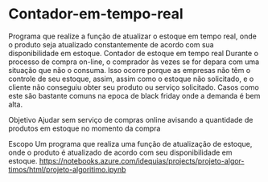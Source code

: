 # Contador-em-tempo-real
Programa que realize a função de atualizar o estoque em tempo real, onde o produto seja atualizado constantemente de acordo com sua disponibilidade em estoque.
Contador de estoque em tempo real 
Durante o processo de compra on-line, o comprador às vezes se for depara com uma situação que não o consuma. Isso ocorre porque as empresas não têm o controle de seu estoque, assim, assim como o estoque não solicitado, e o cliente não conseguiu obter seu produto ou serviço solicitado. Casos como este são bastante comuns na epoca de black friday onde a demanda é bem alta.

Objetivo 
Ajudar sem serviço de compras online avisando a quantidade de produtos em estoque no momento da compra

Escopo 
Um programa que realiza uma função de atualização de estoque, onde o produto é atualizado de acordo com seu disponibilidade em estoque.
https://notebooks.azure.com/idequias/projects/projeto-algor-timos/html/projeto-algoritimo.ipynb
